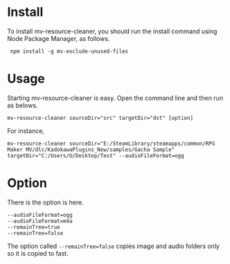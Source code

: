 
# Install
To install mv-resource-cleaner, you should run the install command using Node Package Manager, as follows.

```shell
 npm install -g mv-exclude-unused-files
```

# Usage
Starting mv-resource-cleaner is easy. Open the command line and then run as belows.

```shell
mv-resource-cleaner sourceDir="src" targetDir="dst" [option]
```

For instance,

```shell
mv-resource-cleaner sourceDir="E:/SteamLibrary/steamapps/common/RPG Maker MV/dlc/KadokawaPlugins_New/samples/Gacha Sample" targetDir="C:/Users/U/Desktop/Test" --audioFileFormat=ogg
```

# Option
There is the option is here. 

```
--audioFileFormat=ogg
--audioFileFormat=m4a
--remainTree=true
--remainTree=false
```

The option called ```--remainTree=false``` copies image and audio folders only so it is copied to fast.